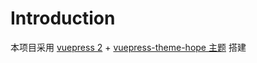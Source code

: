 # Introduction
本项目采用 [vuepress 2](https://v2.vuepress.vuejs.org/) + [vuepress-theme-hope 主题](https://vuepress-theme-hope.github.io/v2) 搭建

